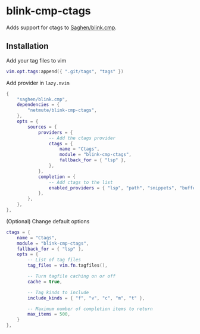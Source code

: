 blink-cmp-ctags
===============

Adds support for ctags to [Saghen/blink.cmp](https://github.com/Saghen/blink.cmp).

Installation
------------

Add your tag files to vim

```lua
vim.opt.tags:append({ ".git/tags", "tags" })
```

Add provider in `lazy.nvim`

```lua
{
    "saghen/blink.cmp",
    dependencies = {
        "netmute/blink-cmp-ctags",
    },
    opts = {
        sources = {
            providers = {
                -- Add the ctags provider
                ctags = {
                    name = "Ctags",
                    module = "blink-cmp-ctags",
                    fallback_for = { "lsp" },
                },
            },
            completion = {
                -- Add ctags to the list
                enabled_providers = { "lsp", "path", "snippets", "buffer", "ctags" },
            },
        },
    },
},
```

(Optional) Change default options

```lua
ctags = {
    name = "Ctags",
    module = "blink-cmp-ctags",
    fallback_for = { "lsp" },
    opts = {
        -- List of tag files
        tag_files = vim.fn.tagfiles(),

        -- Turn tagfile caching on or off
        cache = true,

        -- Tag kinds to include
        include_kinds = { "f", "v", "c", "m", "t" },

        -- Maximum number of completion items to return
        max_items = 500,
    }
},
```
